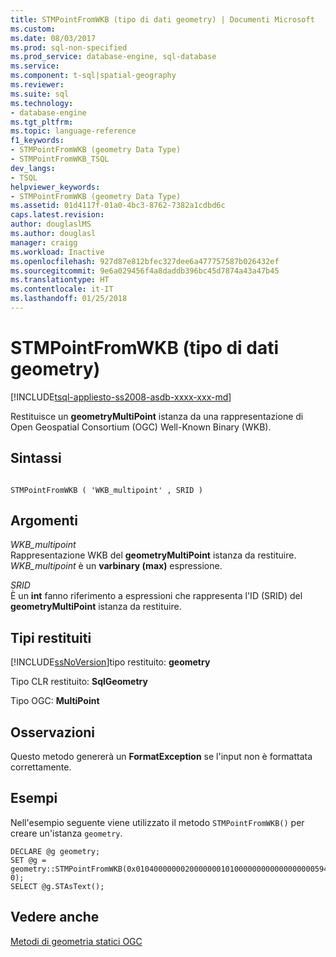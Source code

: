 ```yaml
---
title: STMPointFromWKB (tipo di dati geometry) | Documenti Microsoft
ms.custom: 
ms.date: 08/03/2017
ms.prod: sql-non-specified
ms.prod_service: database-engine, sql-database
ms.service: 
ms.component: t-sql|spatial-geography
ms.reviewer: 
ms.suite: sql
ms.technology:
- database-engine
ms.tgt_pltfrm: 
ms.topic: language-reference
f1_keywords:
- STMPointFromWKB (geometry Data Type)
- STMPointFromWKB_TSQL
dev_langs:
- TSQL
helpviewer_keywords:
- STMPointFromWKB (geometry Data Type)
ms.assetid: 01d4117f-01a0-4bc3-8762-7382a1cdbd6c
caps.latest.revision: 
author: douglaslMS
ms.author: douglasl
manager: craigg
ms.workload: Inactive
ms.openlocfilehash: 927d87e812bfec327dee6a477757587b026432ef
ms.sourcegitcommit: 9e6a029456f4a8daddb396bc45d7874a43a47b45
ms.translationtype: HT
ms.contentlocale: it-IT
ms.lasthandoff: 01/25/2018
---
```

# <a name="stmpointfromwkb-geometry-data-type"></a>STMPointFromWKB (tipo di dati geometry)
[!INCLUDE[tsql-appliesto-ss2008-asdb-xxxx-xxx-md](../../includes/tsql-appliesto-ss2008-asdb-xxxx-xxx-md.md)]

Restituisce un **geometryMultiPoint** istanza da una rappresentazione di Open Geospatial Consortium (OGC) Well-Known Binary (WKB).
  
## <a name="syntax"></a>Sintassi  
  
```  
  
STMPointFromWKB ( 'WKB_multipoint' , SRID )  
```  
  
## <a name="arguments"></a>Argomenti  
 *WKB_multipoint*  
 Rappresentazione WKB del **geometryMultiPoint** istanza da restituire. *WKB_multipoint* è un **varbinary (max)** espressione.  
  
 *SRID*  
 È un **int** fanno riferimento a espressioni che rappresenta l'ID (SRID) del **geometryMultiPoint** istanza da restituire.  
  
## <a name="return-types"></a>Tipi restituiti  
 [!INCLUDE[ssNoVersion](../../includes/ssnoversion-md.md)]tipo restituito: **geometry**  
  
 Tipo CLR restituito: **SqlGeometry**  
  
 Tipo OGC: **MultiPoint**  
  
## <a name="remarks"></a>Osservazioni  
 Questo metodo genererà un **FormatException** se l'input non è formattata correttamente.  
  
## <a name="examples"></a>Esempi  
 Nell'esempio seguente viene utilizzato il metodo `STMPointFromWKB()` per creare un'istanza `geometry`.  
  
```  
DECLARE @g geometry;   
SET @g = geometry::STMPointFromWKB(0x010400000002000000010100000000000000000059400000000000005940010100000000000000000069400000000000006940, 0);  
SELECT @g.STAsText();  
```  
  
## <a name="see-also"></a>Vedere anche  
 [Metodi di geometria statici OGC](../../t-sql/spatial-geometry/ogc-static-geometry-methods.md)  
  
  

